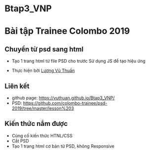 # Btap3_VNP
# Bài tập Trainee Colombo 2019
## Chuyển từ psd sang html
 * Tạo 1 trang html từ file PSD cho trước Sử dụng JS để tạo hiệu ứng

 * Thực hiện bởi [Lương Vũ Thuần](https://github.com/VuThuan)

## Liên kết
 * github page: https://vuthuan.github.io/Btap3_VNP/
 * PSD: https://github.com/colombo-trainee/psd-2019/tree/master/lesson%203
## Kiến thức nắm được
 * Củng cố kiến thức HTNL/CSS
 * Cắt PSD
 * Tạo 1 trang html cơ bản từ PSD, không Responsive
